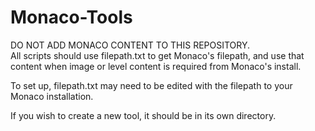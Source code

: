 Monaco-Tools
============
DO NOT ADD MONACO CONTENT TO THIS REPOSITORY.  
All scripts should use filepath.txt to get Monaco's filepath, and use that content when image or level content is required from Monaco's install.

To set up, filepath.txt may need to be edited with the filepath to your Monaco installation.

If you wish to create a new tool, it should be in its own directory.
